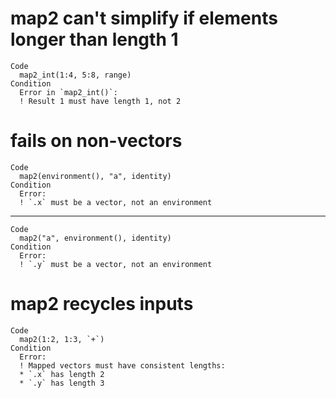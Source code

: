# map2 can't simplify if elements longer than length 1

    Code
      map2_int(1:4, 5:8, range)
    Condition
      Error in `map2_int()`:
      ! Result 1 must have length 1, not 2

# fails on non-vectors

    Code
      map2(environment(), "a", identity)
    Condition
      Error:
      ! `.x` must be a vector, not an environment

---

    Code
      map2("a", environment(), identity)
    Condition
      Error:
      ! `.y` must be a vector, not an environment

# map2 recycles inputs

    Code
      map2(1:2, 1:3, `+`)
    Condition
      Error:
      ! Mapped vectors must have consistent lengths:
      * `.x` has length 2
      * `.y` has length 3


